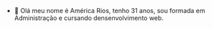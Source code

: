 - 👋 Olá meu nome é América Rios, tenho 31 anos, sou formada em Administração e cursando densenvolvimento web. 
